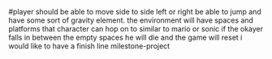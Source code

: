 #player should be able to move side to side left or right be able to jump and have some sort of gravity element. 
the environment will have spaces and platforms that character can hop on to similar to mario or sonic if the okayer falls in between the empty spaces he will die and the game will reset
i would like to have a finish line milestone-project
